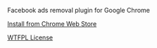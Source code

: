 Facebook ads removal plugin for Google Chrome

[Install from Chrome Web Store](https://chrome.google.com/webstore/detail/facebook-ads-removal/eloedckofhcipefgddkollkpcgknngck)

[WTFPL License](http://www.wtfpl.net/)
